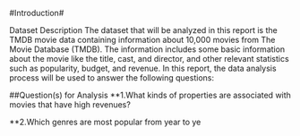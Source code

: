 #Introduction#

Dataset Description
The dataset that will be analyzed in this report is the TMDB movie data containing information about 10,000 movies from The Movie Database (TMDB). The information includes some basic information about the movie like the title, cast, and director, and other relevant statistics such as popularity, budget, and revenue. In this report, the data analysis process will be used to answer the following questions:

##Question(s) for Analysis
**1.What kinds of properties are associated with movies that have high revenues?

**2.Which genres are most popular from year to ye
